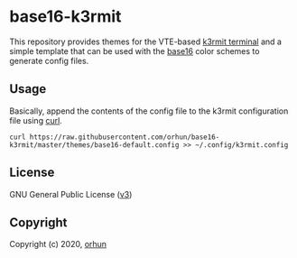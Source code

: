 # base16-k3rmit

This repository provides themes for
the VTE-based [k3rmit terminal](https://github.com/thestinger/termite) and a simple template that can be used with the [base16](https://github.com/chriskempson/base16) color schemes to
generate config files.

## Usage

Basically, append the contents of the config file to the k3rmit configuration file using [curl](https://curl.haxx.se/).

```
curl https://raw.githubusercontent.com/orhun/base16-k3rmit/master/themes/base16-default.config >> ~/.config/k3rmit.config
```

## License

GNU General Public License ([v3](https://www.gnu.org/licenses/gpl.txt))

## Copyright

Copyright (c) 2020, [orhun](https://www.github.com/orhun)